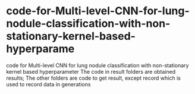# code-for-Multi-level-CNN-for-lung-nodule-classification-with-non-stationary-kernel-based-hyperparame
code for Multi-level CNN for lung nodule classification with non-stationary kernel based hyperparameter
The code in result folders are obtained results;
The other folders are code to get result, except record which is used to record data in generations

